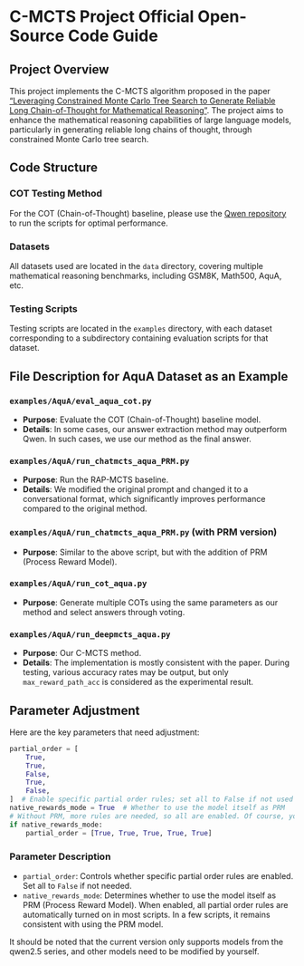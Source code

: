 # C-MCTS Project Official Open-Source Code Guide

## Project Overview

This project implements the C-MCTS algorithm proposed in the paper [“Leveraging Constrained Monte Carlo Tree Search to Generate Reliable Long Chain-of-Thought for Mathematical Reasoning”](https://arxiv.org/abs/2502.11169). The project aims to enhance the mathematical reasoning capabilities of large language models, particularly in generating reliable long chains of thought, through constrained Monte Carlo tree search.

## Code Structure

### COT Testing Method

For the COT (Chain-of-Thought) baseline, please use the [Qwen repository](https://github.com/QwenLM/Qwen2.5-Math) to run the scripts for optimal performance.

### Datasets

All datasets used are located in the `data` directory, covering multiple mathematical reasoning benchmarks, including GSM8K, Math500, AquA, etc.

### Testing Scripts

Testing scripts are located in the `examples` directory, with each dataset corresponding to a subdirectory containing evaluation scripts for that dataset.

## File Description for AquA Dataset as an Example

### `examples/AquA/eval_aqua_cot.py`

- **Purpose**: Evaluate the COT (Chain-of-Thought) baseline model.
- **Details**: In some cases, our answer extraction method may outperform Qwen. In such cases, we use our method as the final answer.

### `examples/AquA/run_chatmcts_aqua_PRM.py`

- **Purpose**: Run the RAP-MCTS baseline.
- **Details**: We modified the original prompt and changed it to a conversational format, which significantly improves performance compared to the original method.

### `examples/AquA/run_chatmcts_aqua_PRM.py` (with PRM version)

- **Purpose**: Similar to the above script, but with the addition of PRM (Process Reward Model).

### `examples/AquA/run_cot_aqua.py`

- **Purpose**: Generate multiple COTs using the same parameters as our method and select answers through voting.

### `examples/AquA/run_deepmcts_aqua.py`

- **Purpose**: Our C-MCTS method.
- **Details**: The implementation is mostly consistent with the paper. During testing, various accuracy rates may be output, but only `max_reward_path_acc` is considered as the experimental result.

## Parameter Adjustment

Here are the key parameters that need adjustment:

```python
partial_order = [
    True,
    True,
    False,
    True,
    False,
]  # Enable specific partial order rules; set all to False if not used
native_rewards_mode = True  # Whether to use the model itself as PRM
# Without PRM, more rules are needed, so all are enabled. Of course, you can also disable all.
if native_rewards_mode:
    partial_order = [True, True, True, True, True]
```

### Parameter Description

- `partial_order`: Controls whether specific partial order rules are enabled. Set all to `False` if not needed.
- `native_rewards_mode`: Determines whether to use the model itself as PRM (Process Reward Model). When enabled, all partial order rules are automatically turned on in most scripts. In a few scripts, it remains consistent with using the PRM model.

It should be noted that the current version only supports models from the qwen2.5 series, and other models need to be modified by yourself.
